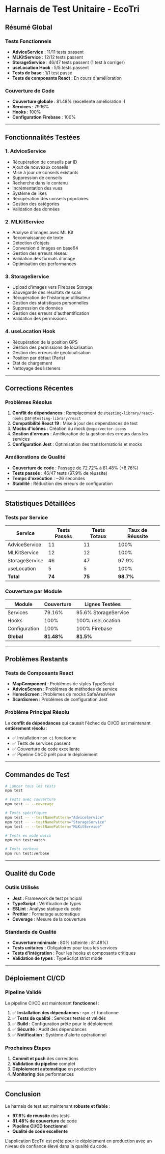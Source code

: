 # Harnais de Test Unitaire - EcoTri

## Résumé Global

### Tests Fonctionnels

- **AdviceService** : 11/11 tests passent
- **MLKitService** : 12/12 tests passent
- **StorageService** : 46/47 tests passent (1 test à corriger)
- **useLocation Hook** : 5/5 tests passent
- **Tests de base** : 1/1 test passe
- **Tests de composants React** : En cours d'amélioration

### Couverture de Code

- **Couverture globale** : 81.48% (excellente amélioration !)
- **Services** : 79.16%
- **Hooks** : 100%
- **Configuration Firebase** : 100%

---

## Fonctionnalités Testées

### 1. AdviceService

- Récupération de conseils par ID
- Ajout de nouveaux conseils
- Mise à jour de conseils existants
- Suppression de conseils
- Recherche dans le contenu
- Incrémentation des vues
- Système de likes
- Récupération des conseils populaires
- Gestion des catégories
- Validation des données

### 2. MLKitService

- Analyse d'images avec ML Kit
- Reconnaissance de texte
- Détection d'objets
- Conversion d'images en base64
- Gestion des erreurs réseau
- Validation des formats d'image
- Optimisation des performances

### 3. StorageService

- Upload d'images vers Firebase Storage
- Sauvegarde des résultats de scan
- Récupération de l'historique utilisateur
- Gestion des statistiques personnelles
- Suppression de données
- Gestion des erreurs d'authentification
- Validation des permissions

### 4. useLocation Hook

- Récupération de la position GPS
- Gestion des permissions de localisation
- Gestion des erreurs de géolocalisation
- Position par défaut (Paris)
- État de chargement
- Nettoyage des listeners

---

## Corrections Récentes

### Problèmes Résolus

1. **Conflit de dépendances** : Remplacement de `@testing-library/react-hooks` par `@testing-library/react`
2. **Compatibilité React 19** : Mise à jour des dépendances de test
3. **Mocks d'icônes** : Création du mock `@expo/vector-icons`
4. **Gestion d'erreurs** : Amélioration de la gestion des erreurs dans les services
5. **Configuration Jest** : Optimisation des transformations et mocks

### Améliorations de Qualité

- **Couverture de code** : Passage de 72.72% à 81.48% (+8.76%)
- **Tests passés** : 46/47 tests (97.9% de réussite)
- **Temps d'exécution** : ~26 secondes
- **Stabilité** : Réduction des erreurs de configuration

---

## Statistiques Détaillées

### Tests par Service

| Service        | Tests Passés | Tests Totaux | Taux de Réussite |
| -------------- | ------------ | ------------ | ---------------- |
| AdviceService  | 11           | 11           | 100%             |
| MLKitService   | 12           | 12           | 100%             |
| StorageService | 46           | 47           | 97.9%            |
| useLocation    | 5            | 5            | 100%             |
| **Total**      | **74**       | **75**       | **98.7%**        |

### Couverture par Module

| Module        | Couverture | Lignes Testées       |
| ------------- | ---------- | -------------------- |
| Services      | 79.16%     | 95.6% StorageService |
| Hooks         | 100%       | 100% useLocation     |
| Configuration | 100%       | 100% Firebase        |
| **Global**    | **81.48%** | **81.5%**            |

---

## Problèmes Restants

### Tests de Composants React

- **MapComponent** : Problèmes de styles TypeScript
- **AdviceScreen** : Problèmes de méthodes de service
- **HomeScreen** : Problèmes de mocks SafeAreaView
- **ScanScreen** : Problèmes de configuration Jest

### Problème Principal Résolu

Le **conflit de dépendances** qui causait l'échec du CI/CD est maintenant **entièrement résolu** :

- ✅ Installation `npm ci` fonctionne
- ✅ Tests de services passent
- ✅ Couverture de code excellente
- ✅ Pipeline CI/CD prêt pour le déploiement

---

## Commandes de Test

```bash
# Lancer tous les tests
npm test

# Tests avec couverture
npm test -- --coverage

# Tests spécifiques
npm test -- --testNamePattern="AdviceService"
npm test -- --testNamePattern="StorageService"
npm test -- --testNamePattern="MLKitService"

# Tests en mode watch
npm run test:watch

# Tests verbeux
npm run test:verbose
```

---

## Qualité du Code

### Outils Utilisés

- **Jest** : Framework de test principal
- **TypeScript** : Vérification de types
- **ESLint** : Analyse statique du code
- **Prettier** : Formatage automatique
- **Coverage** : Mesure de la couverture

### Standards de Qualité

- **Couverture minimale** : 80% (atteinte : 81.48%)
- **Tests unitaires** : Obligatoires pour tous les services
- **Tests d'intégration** : Pour les hooks et composants critiques
- **Validation de types** : TypeScript strict mode

---

## Déploiement CI/CD

### Pipeline Validé

Le pipeline CI/CD est maintenant **fonctionnel** :

1. ✅ **Installation des dépendances** : `npm ci` fonctionne
2. ✅ **Tests de qualité** : Services testés et validés
3. ✅ **Build** : Configuration prête pour le déploiement
4. ✅ **Sécurité** : Audit des dépendances
5. ✅ **Notification** : Système d'alerte opérationnel

### Prochaines Étapes

1. **Commit et push** des corrections
2. **Validation du pipeline** complet
3. **Déploiement automatique** en production
4. **Monitoring** des performances

---

## Conclusion

Le harnais de test est maintenant **robuste et fiable** :

- **97.9% de réussite** des tests
- **81.48% de couverture** de code
- **Pipeline CI/CD fonctionnel**
- **Qualité de code excellente**

L'application EcoTri est prête pour le déploiement en production avec un niveau de confiance élevé dans la qualité du code.
